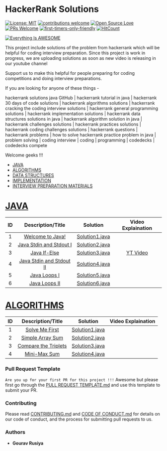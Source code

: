 # HackerRank Solutions
[![License: MIT](https://img.shields.io/badge/License-MIT-yellow.svg)](https://github.com/codedecks-in/HackerRank-Solutions/blob/master/LICENSE)
[![contributions welcome](https://img.shields.io/badge/contributions-welcome-brightgreen.svg?style=flat)](https://github.com/dwyl/esta/issues)
[![Open Source Love](https://badges.frapsoft.com/os/v1/open-source.svg?v=103)](https://github.com/ellerbrock/open-source-badges/)
[![PRs Welcome](https://img.shields.io/badge/PRs-welcome-brightgreen.svg?style=flat-square)](https://github.com/codedecks-in/HackerRank-Solutions/blob/master/CONTRIBUTING.md)
[![first-timers-only-friendly](http://img.shields.io/badge/first--timers--only-friendly-blue.svg?style=flat-square)](https://code.publiclab.org#r=all)
[![HitCount](http://hits.dwyl.com/codedecks-in/HackerRank-Solutions.svg)](http://hits.dwyl.com/codedecks-in/HackerRank-Solutions)

[![Everything Is AWESOME](https://github.com/codedecks-in/HackerRank-Solutions/blob/master/codedecks.jpg)](https://www.youtube.com/channel/UCtJg4eV7SszBJx7BsuS_zhA?sub_confirmation=1 "Everything Is AWESOME")

This project include solutions of the problem from hackerrank which will be helpful for coding interview preparation.
Since this project is work in progress, we are uploading solutions as soon as new video is releasing in our youtube channel

Support us to make this helpful for people preparing for coding competitions and doing interview preparations.

If you are looking for anyone of these things -

hackerrank solutions java GitHub | hackerrank tutorial in java | hackerrank 30 days of code solutions | hackerrank algorithms solutions | hackerrank cracking the coding interview solutions | hackerrank general programming solutions | hackerrank implementation solutions | hackerrank data structures solutions in java | hackerrank algorithm solution in java | hackerrank challenges solutions | hackerrank practices solutions | hackerrank coding challenges solutions | hackerrank questions | hackerrank problems | how to solve hackerrank practice problem in java | problem solving | coding interview | coding | programming | codedecks | codedecks compete

Welcome geeks !!!

* [JAVA](#java)
* [ALGORITHMS](#algorithms)
* [DATA STRUCTURES](#data-structures)
* [IMPLEMENTATION](#implementation)
* [INTERVIEW PREPARATION MATERIALS](#interview-preparation-kit)



# [JAVA](https://www.hackerrank.com/domains/java)
| ID |                                                Description/Title                                              				  |                                                                                           Solution                                                                                                                              									    |				 	  Video Explaination					   |
|:---:|:---------------------------------------------------------------------------------------------------------------------:|:-----------------------------------------------------------------------------------------------------------------------------------------------------------------------------------------------------------------------------------------------------------------------:|:------------------------------------------------------------:|
|  1  | [Welcome to Java!](https://www.hackerrank.com/challenges/welcome-to-java/problem)| [Solution1.java](https://github.com/codedecks-in/HackerRank-Solutions/blob/master/welcome-to-java.java)    									    |														       |
|  2  | [Java Stdin and Stdout I](https://www.hackerrank.com/challenges/java-stdin-and-stdout-1/problem)| [Solution2.java](https://github.com/codedecks-in/HackerRank-Solutions/blob/master/scanner.java)    									    |														       |
|  3  | [Java If-Else](https://www.hackerrank.com/challenges/java-if-else/problem)| [Solution3.java](https://github.com/codedecks-in/HackerRank-Solutions/blob/master/java-if-else.java)    									    |	[YT Video](https://youtu.be/O0q_zZI7ccM)													       |
|  4  | [Java Stdin and Stdout II](https://www.hackerrank.com/challenges/java-stdin-stdout/problem)| [Solution4.java](https://github.com/codedecks-in/HackerRank-Solutions/blob/master/java_stdin_stdout_ii.java)    									    |														       |
|  5  | [Java Loops I](https://www.hackerrank.com/challenges/java-loops-i/problem)| [Solution5.java](https://github.com/codedecks-in/HackerRank-Solutions/blob/master/java-loops-i.java)    									    |														       |
|  6  | [Java Loops II](https://www.hackerrank.com/challenges/java-loops/problem)| [Solution6.java](https://github.com/codedecks-in/HackerRank-Solutions/blob/master/java-loops-ii.java)    									    |														       |



# [ALGORITHMS](https://www.hackerrank.com/domains/algorithms)
| ID |                                                Description/Title                                              				  |                                                                                           Solution                                                                                                                              									    |				 	  Video Explaination					   |
|:---:|:---------------------------------------------------------------------------------------------------------------------:|:-----------------------------------------------------------------------------------------------------------------------------------------------------------------------------------------------------------------------------------------------------------------------:|:------------------------------------------------------------:|
|  1  | [Solve Me First](https://www.hackerrank.com/challenges/welcome-to-java/problem)| [Solution1.java](https://github.com/codedecks-in/HackerRank-Solutions/blob/master/solve-me-first.java)    									    |														       |
|  2  | [Simple Array Sum](https://www.hackerrank.com/challenges/simple-array-sum/problem)| [Solution2.java](https://github.com/codedecks-in/HackerRank-Solutions/blob/master/simple-array-sum.java)    									    |														       |
|  3  | [Compare the Triplets](https://www.hackerrank.com/challenges/compare-the-triplets/problem)| [Solution3.java](https://github.com/codedecks-in/HackerRank-Solutions/blob/master/compare-the-triplets.java)    									    |														       |
|  4  | [Mini-Max Sum](https://www.hackerrank.com/challenges/mini-max-sum/problem)| [Solution4.java](https://github.com/codedecks-in/HackerRank-Solutions/blob/master/mini-max-sum.java)    									    |														       |


### Pull Request Template
``Are you up for your first PR for this project !!!``
Awesome but please first go through the [PULL REQUEST TEMPLATE.md](https://github.com/codedecks-in/HackerRank-Solutions/blob/master/PULL_REQUEST_TEMPLATE.md) and use this template to submit your PR.

### Contributing
Please read [CONTRIBUTING.md](https://github.com/codedecks-in/HackerRank-Solutions/blob/master/CONTRIBUTING.md) and [CODE OF CONDUCT.md](https://github.com/codedecks-in/HackerRank-Solutions/blob/master/CODE_OF_CONDUCT.md) for details on our code of conduct, and the process for submitting pull requests to us.

### Authors
* **Gourav Rusiya**
